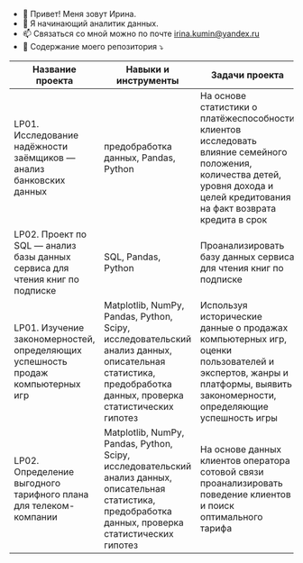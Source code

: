 - 👋 Привет! Меня зовут Ирина.
- 👀 Я начинающий аналитик данных.
- 📫 Связаться со мной можно по почте irina.kumin@yandex.ru
- 📁 Содержание моего репозитория ⤵

| Название проекта | Навыки и инструменты | Задачи проекта | Ссылка |
| --- | --- | --- | --- |
| LP01. Исследование надёжности заёмщиков — анализ банковских данных | предобработка данных, Pandas, Python | На основе статистики о платёжеспособности клиентов исследовать влияние семейного положения, количества детей, уровня дохода и целей кредитования на факт возврата кредита в срок | https://github.com/irinakuminova/LP01_Bank_clients |
| LP02. Проект по SQL — анализ базы данных сервиса для чтения книг по подписке | SQL, Pandas, Python | Проанализировать базу данных сервиса для чтения книг по подписке | https://github.com/irinakuminova/LP01_SQL_project |
| LP01. Изучение закономерностей, определяющих успешность продаж компьютерных игр | Matplotlib, NumPy, Pandas, Python, Scipy, исследовательский анализ данных, описательная статистика, предобработка данных, проверка статистических гипотез | Используя исторические данные о продажах компьютерных игр, оценки пользователей и экспертов, жанры и платформы, выявить закономерности, определяющие успешность игры | https://github.com/irinakuminova/LP01_Computer_games_sales |
| LP02. Определение выгодного тарифного плана для телеком-компании | Matplotlib, NumPy, Pandas, Python, Scipy, исследовательский анализ данных, описательная статистика, предобработка данных, проверка статистических гипотез | На основе данных клиентов оператора сотовой связи проанализировать поведение клиентов и поиск оптимального тарифа | https://github.com/irinakuminova/LP02_Telecom_tariffs |

<!---
irinakuminova/irinakuminova is a ✨ special ✨ repository because its `README.md` (this file) appears on your GitHub profile.
You can click the Preview link to take a look at your changes.
--->
